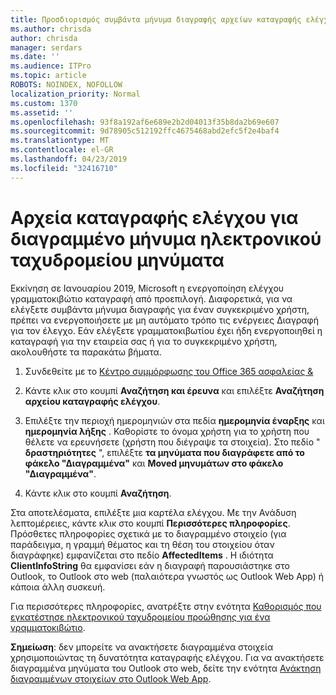```yaml
---
title: Προσδιορισμός συμβάντα μήνυμα διαγραφής αρχείων καταγραφής ελέγχου
ms.author: chrisda
author: chrisda
manager: serdars
ms.date: ''
ms.audience: ITPro
ms.topic: article
ROBOTS: NOINDEX, NOFOLLOW
localization_priority: Normal
ms.custom: 1370
ms.assetid: ''
ms.openlocfilehash: 93f8a192af6e689e2b2d04013f35b8da2b69e607
ms.sourcegitcommit: 9d78905c512192ffc4675468abd2efc5f2e4baf4
ms.translationtype: MT
ms.contentlocale: el-GR
ms.lasthandoff: 04/23/2019
ms.locfileid: "32416710"
---
```

# <a name="audit-logs-for-deleted-email-messages"></a>Αρχεία καταγραφής ελέγχου για διαγραμμένο μήνυμα ηλεκτρονικού ταχυδρομείου μηνύματα

Εκκίνηση σε Ιανουαρίου 2019, Microsoft η ενεργοποίηση ελέγχου γραμματοκιβώτιο καταγραφή από προεπιλογή. Διαφορετικά, για να ελέγξετε συμβάντα μήνυμα διαγραφής για έναν συγκεκριμένο χρήστη, πρέπει να ενεργοποιήσετε με μη αυτόματο τρόπο τις ενέργειες Διαγραφή για τον έλεγχο. Εάν ελέγξετε γραμματοκιβωτίου έχει ήδη ενεργοποιηθεί η καταγραφή για την εταιρεία σας ή για το συγκεκριμένο χρήστη, ακολουθήστε τα παρακάτω βήματα.

1. Συνδεθείτε με το [Κέντρο συμμόρφωσης του Office 365 ασφαλείας &](https://protection.office.com/)

2. Κάντε κλικ στο κουμπί **Αναζήτηση και έρευνα** και επιλέξτε **Αναζήτηση αρχείου καταγραφής ελέγχου**.

3. Επιλέξτε την περιοχή ημερομηνιών στα πεδία **ημερομηνία έναρξης** και **ημερομηνία λήξης** . Καθορίστε το όνομα χρήστη για το χρήστη που θέλετε να ερευνήσετε (χρήστη που διέγραψε τα στοιχεία). Στο πεδίο " **δραστηριότητες** ", επιλέξτε **τα μηνύματα που διαγράφετε από το φάκελο "Διαγραμμένα"** και **Moved μηνυμάτων στο φάκελο "Διαγραμμένα"**.

4. Κάντε κλικ στο κουμπί **Αναζήτηση**.

Στα αποτελέσματα, επιλέξτε μια καρτέλα ελέγχου. Με την Ανάδυση λεπτομέρειες, κάντε κλικ στο κουμπί **Περισσότερες πληροφορίες**. Πρόσθετες πληροφορίες σχετικά με το διαγραμμένο στοιχείο (για παράδειγμα, η γραμμή θέματος και τη θέση του στοιχείου όταν διαγράφηκε) εμφανίζεται στο πεδίο **AffectedItems** . Η ιδιότητα **ClientInfoString** θα εμφανίσει εάν η διαγραφή παρουσιάστηκε στο Outlook, το Outlook στο web (παλαιότερα γνωστός ως Outlook Web App) ή κάποια άλλη συσκευή.

Για περισσότερες πληροφορίες, ανατρέξτε στην ενότητα [Καθορισμός που εγκατέστησε ηλεκτρονικού ταχυδρομείου προώθησης για ένα γραμματοκιβώτιο](https://docs.microsoft.com/office365/securitycompliance/auditing-troubleshooting-scenarios#determining-if-a-user-deleted-email-items).

**Σημείωση**: δεν μπορείτε να ανακτήσετε διαγραμμένα στοιχεία χρησιμοποιώντας τη δυνατότητα καταγραφής ελέγχου. Για να ανακτήσετε διαγραμμένα μηνύματα του Outlook στο web, δείτε την ενότητα [Ανάκτηση διαγραμμένων στοιχείων στο Outlook Web App](https://support.office.com/article/C3D8FC15-EEEF-4F1C-81DF-E27964B7EDD4).

